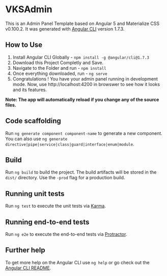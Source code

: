 # VKSAdmin

This is an Admin Panel Template based on Angular 5 and Materialize CSS v0.100.2. It was generated with [Angular CLI](https://github.com/angular/angular-cli) version 1.7.3.

## How to Use
1. Install Angular CLI Globally - `npm install -g @angular/cli@1.7.3`
2. Download this Project Completly and Save.
3. Navigate to the Folder and run - `npm install`
4. Once everything downloaded, run - `ng serve`
5. Congratulations ! You have your admin panel running in development mode. Now, use http://localhost:4200 in browswer to see how it looks and its features.

<b>Note: The app will automatically reload if you change any of the source files.</b>


## Code scaffolding

Run `ng generate component component-name` to generate a new component. You can also use `ng generate directive|pipe|service|class|guard|interface|enum|module`.

## Build

Run `ng build` to build the project. The build artifacts will be stored in the `dist/` directory. Use the `-prod` flag for a production build.

## Running unit tests

Run `ng test` to execute the unit tests via [Karma](https://karma-runner.github.io).

## Running end-to-end tests

Run `ng e2e` to execute the end-to-end tests via [Protractor](http://www.protractortest.org/).

## Further help

To get more help on the Angular CLI use `ng help` or go check out the [Angular CLI README](https://github.com/angular/angular-cli/blob/master/README.md).
